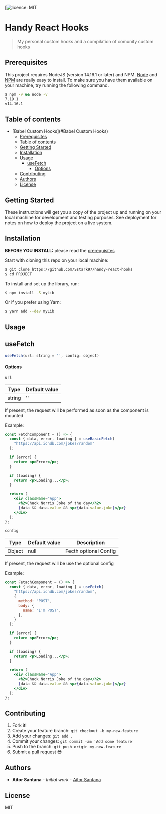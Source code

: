 [![licence: MIT](https://badgen.net/badge/license/MIT/blue)

# Handy React Hooks

> My personal custom hooks and a compilation of comunity custom hooks

## Prerequisites

This project requires NodeJS (version 14.16.1 or later) and NPM.
[Node](http://nodejs.org/) and [NPM](https://npmjs.org/) are really easy to install.
To make sure you have them available on your machine,
try running the following command.

```sh
$ npm -v && node -v
7.19.1
v14.16.1
```

## Table of contents

- [Babel Custom Hooks](#Babel Custom Hooks)
  - [Prerequisites](#prerequisites)
  - [Table of contents](#table-of-contents)
  - [Getting Started](#getting-started)
  - [Installation](#installation)
  - [Usage](#usage)
    - [useFetch](#usefetch)
      - [Options](#options)
  - [Contributing](#contributing)
  - [Authors](#authors)
  - [License](#license)

## Getting Started

These instructions will get you a copy of the project up and running on your local machine for development and testing purposes. See deployment for notes on how to deploy the project on a live system.

## Installation

**BEFORE YOU INSTALL:** please read the [prerequisites](#prerequisites)

Start with cloning this repo on your local machine:

```sh
$ git clone https://github.com/Sstark97/handy-react-hooks
$ cd PROJECT
```

To install and set up the library, run:

```sh
$ npm install -S myLib
```

Or if you prefer using Yarn:

```sh
$ yarn add --dev myLib
```

## Usage

## useFetch

```js
useFetch(url: string = '', config: object)
```

#### Options

`url`

| Type   | Default value |
| ------ | ------------- |
| string | ''            |

If present, the request will be performed as soon as the component is mounted

Example:

```jsx
const FetchComponent = () => {
  const { data, error, loading } = useBasicFetch(
    "https://api.icndb.com/jokes/random"
  );

  if (error) {
    return <p>Error</p>;
  }

  if (loading) {
    return <p>Loading...</p>;
  }

  return (
    <div className="App">
      <h2>Chuck Norris Joke of the day</h2>
      {data && data.value && <p>{data.value.joke}</p>}
    </div>
  );
};
```

`config`

| Type   | Default value | Description           |
| ------ | ------------- | --------------------- |
| Object | null          | Fecth optional Config |

If present, the request will be use the optional config

Example:

```jsx
const FetachComponent = () => {
  const { data, error, loading } = useFetch(
    "https://api.icndb.com/jokes/random",
    {
      method: "POST",
      body: {
        name: "I'm POST",
      },
    }
  );

  if (error) {
    return <p>Error</p>;
  }

  if (loading) {
    return <p>Loading...</p>;
  }

  return (
    <div className="App">
      <h2>Chuck Norris Joke of the day</h2>
      {data && data.value && <p>{data.value.joke}</p>}
    </div>
  );
};
```

## Contributing

1.  Fork it!
2.  Create your feature branch: `git checkout -b my-new-feature`
3.  Add your changes: `git add .`
4.  Commit your changes: `git commit -am 'Add some feature'`
5.  Push to the branch: `git push origin my-new-feature`
6.  Submit a pull request :sunglasses:

## Authors

- **Aitor Santana** - _Initial work_ - [Aitor Santana](https://github.com/Sstark97)

## License

MIT
